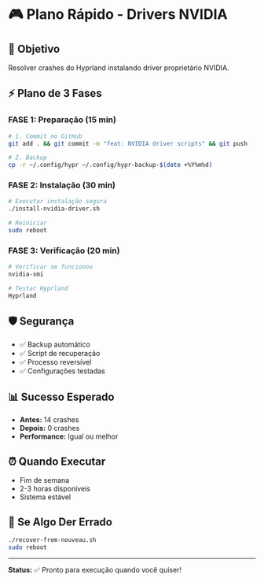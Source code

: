 # 🎮 Plano Rápido - Drivers NVIDIA

## 🎯 **Objetivo**
Resolver crashes do Hyprland instalando driver proprietário NVIDIA.

## ⚡ **Plano de 3 Fases**

### **FASE 1: Preparação** (15 min)
```bash
# 1. Commit no GitHub
git add . && git commit -m "feat: NVIDIA driver scripts" && git push

# 2. Backup
cp -r ~/.config/hypr ~/.config/hypr-backup-$(date +%Y%m%d)
```

### **FASE 2: Instalação** (30 min)
```bash
# Executar instalação segura
./install-nvidia-driver.sh

# Reiniciar
sudo reboot
```

### **FASE 3: Verificação** (20 min)
```bash
# Verificar se funcionou
nvidia-smi

# Testar Hyprland
Hyprland
```

## 🛡️ **Segurança**
- ✅ Backup automático
- ✅ Script de recuperação
- ✅ Processo reversível
- ✅ Configurações testadas

## 📊 **Sucesso Esperado**
- **Antes:** 14 crashes
- **Depois:** 0 crashes
- **Performance:** Igual ou melhor

## ⏰ **Quando Executar**
- Fim de semana
- 2-3 horas disponíveis
- Sistema estável

## 🚨 **Se Algo Der Errado**
```bash
./recover-from-nouveau.sh
sudo reboot
```

---
**Status:** ✅ Pronto para execução quando você quiser!


